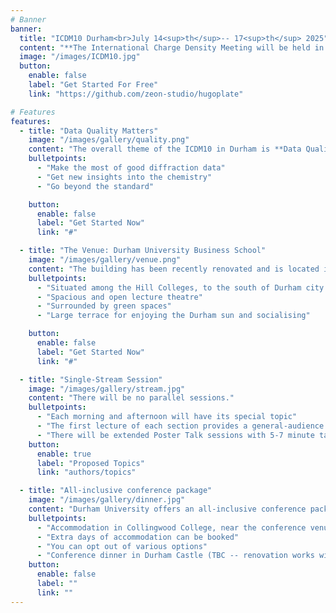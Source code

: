 ```yaml
---
# Banner
banner:
  title: "ICDM10 Durham<br>July 14<sup>th</sup>-- 17<sup>th</sup> 2025"
  content: "**The International Charge Density Meeting will be held in Durham, UK in July 2025.**"
  image: "/images/ICDM10.jpg"
  button:
    enable: false
    label: "Get Started For Free"
    link: "https://github.com/zeon-studio/hugoplate"

# Features
features:
  - title: "Data Quality Matters"
    image: "/images/gallery/quality.png"
    content: "The overall theme of the ICDM10 in Durham is **Data Quality** and why it matters."
    bulletpoints:
      - "Make the most of good diffraction data"
      - "Get new insights into the chemistry"
      - "Go beyond the standard"

    button:
      enable: false
      label: "Get Started Now"
      link: "#"

  - title: "The Venue: Durham University Business School"
    image: "/images/gallery/venue.png"
    content: "The building has been recently renovated and is located in green surroundings"
    bulletpoints:
      - "Situated among the Hill Colleges, to the south of Durham city centre"
      - "Spacious and open lecture theatre"
      - "Surrounded by green spaces"
      - "Large terrace for enjoying the Durham sun and socialising"

    button:
      enable: false
      label: "Get Started Now"
      link: "#"

  - title: "Single-Stream Session"
    image: "/images/gallery/stream.jpg"
    content: "There will be no parallel sessions."
    bulletpoints:
      - "Each morning and afternoon will have its special topic"
      - "The first lecture of each section provides a general-audience introduction to the topic"
      - "There will be extended Poster Talk sessions with 5-7 minute talks"
    button:
      enable: true
      label: "Proposed Topics"
      link: "authors/topics"

  - title: "All-inclusive conference package"
    image: "/images/gallery/dinner.jpg"
    content: "Durham University offers an all-inclusive conference package at competitive rates. Accommodation, breakfast, tea/coffee, and lunch will all be included in the conference fee."
    bulletpoints:
      - "Accommodation in Collingwood College, near the conference venue"
      - "Extra days of accommodation can be booked"
      - "You can opt out of various options"
      - "Conference dinner in Durham Castle (TBC -- renovation works will hopefully be completed by next year!)"
    button:
      enable: false
      label: ""
      link: ""
---
```

